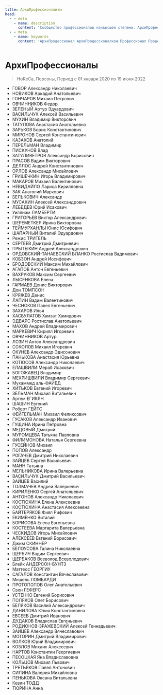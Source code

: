 ```yaml
---
title: АрхиПрофессионализм
head:
  - - meta
    - name: description
      content: 'Сообщество профессионалов наивысшей степени: АрхиПрофессионалов - это официальный Партнер Сбербанка'
  - - meta
    - name: keywords 
      content: 'АрхиПрофессионал АрхиПрофессионализм Профессионал Профессионализм'
---
```



# АрхиПрофессионалы

> HoReCa, Персоны, Период с 01 января 2020 по 19 июня 2022


- ГОВОР Александр Николаевич
- НОВИКОВ Аркадий Анатольевич
- ГОНЧАРОВ Михаил Петрович
- ОВЧИННИКОВ Федор
- ЗЕЛЕНЫЙ Артур Эдуардович
- ВАСИЛЬЧУК Алексей Васильевич
- МУХИН Владимир Викторович
- ТАТУЛОВА Анастасия Анатольевна
- ЗАРЬКОВ Борис Константинович
- МИРОНОВ Сергей Константинович
- КАЗАКОВ Анатолий
- ПЕРЕЛЬМАН Владимир
- ПИСКУНОВ Влад
- ЗАТУЛИВЕТРОВ Александр Борисович
- ПРАСОВ Вадим Викторович
- ДЕЛЛОС Андрей Константинович
- ОРЛОВ Александр Михайлович
- ГРИШЕЧКИН Игорь Владимирович
- МАКАРОВ Михаил Валентинович
- НЕВИДАЙЛО Лариса Кирилловна
- ЗАК Анатолий Маркович
- БЕЛЬКОВИЧ Александр
- МУСАКИН Алексей Александрович
- ЛЕБЕДЕВ Юрий Исакович
- Уиллиам ЛАМБЕРТИ
- ГРИГОРЬЕВ Виктор Александрович
- ШЕРЕМЕТКЕР Ирина Викторовна
- ТЕЙМУРХАНЛЫ Юнис Юсифович
- ШАПАРНЫЙ Виталий Эдуардович
- Режис ТРИГЕЛЬ
- СЕРГЕЕВ Дмитрий Дмитриевич
- ПРЫТЫКИН Андрей Александрович
- ОРДОВСКИЙ-ТАНАЕВСКИЙ БЛАНКО Ростислав Вадимович
- КОБЗОН Андрей Иосифович
- БРОДОВСКИЙ Максим Михайлович
- АГАПОВ Антон Евгеньевич
- ВАХРУКОВ Максим Сергеевич
- ЛЫСЕНКОВА Елена
- ГАРМАЕВ Денис Викторович
- Дон ТОМПСОН
- КРЯЖЕВ Денис
- ЛАПИН Вадим Валентинович
- ЧЕСНОКОВ Павел Евгеньевич
- ЗАХАРОВ Илья
- ХАСБУЛАТОВ Хамзат Хамидович
- ЭДВАРС Ростислав Анатольевич
- МАХОВ Андрей Владимирович
- МАРКЕВИЧ Кирилл Игоревич
- ОВЧИННИКОВ Артур
- ЛОЗИН Антон Александрович
- СОКОЛОВ Михаил Игоревич
- ОКУНЕВ Александр Эдисонович
- ПАНЬКОВА Анастасия Юрьевна
- КОТЮСОВ Александр Николаевич
- ЕЛАШВИЛИ Мераб Исакович
- БОГОЖАВЕЦ Владимир
- МЕХРИШВИЛИ Владимир Сергеевич
- Мухаммед аль-ФАЙЕД
- ХИТЬКОВ Евгений Игоревич
- ЗЕЛЬМАН Михаил Витальевич
- Артем ЕГИКЯН
- ШАШИН Евгений
- Роберт ГЕЙТС
- ФЕЙГЕЛЬМАН Михаил Феликсович
- ГУСАКОВ Александр Иванович
- ГУЩИНА Ирина Петровна
- МЕДОВЫЙ Дмитрий
- МУРОМЦЕВА Татьяна Павловна
- ФИЛИМОНОВА Наталья Сергеевна
- ГУСЕЙНОВ Михаил
- ПОПОВ Александр
- РОГАЧЕВ Дмитрий Николаевич
- ЗАЙЦЕВ Сергей Васильевич
- МАНН Татьяна
- МЕЛЬНИКОВА Ирина Валерьевна
- ВАСИЛЬЧУК Дмитрий Васильевич
- ЗАЙЦЕВ Василий
- ТОЛМАЧЕВ Андрей Валерьевич
- КИРИЛЕНКО Сергей Анатольевич
- АНТОНОВ Александр Николаевич
- КОСТЮХИНА Елена Алексеевна
- КОСТЮХИНА Анастасия Алексеевна
- БАЙТЕРЯКОВ Фиял Рифович
- ЕКИМЕНКО Виталий
- БОРИСОВА Елена Евгеньевна
- КОСТЕЕВА Маргарита Валерьевна
- ЧЕСКИДОВ Игорь Михайлович
- АЛЕКСЕЕВ Евгений Борисович
- Джим СКИННЕР
- БЕЛОУСОВА Галина Николаевна
- ЩЕРБИЧ Вадим Сергеевич
- ЩЕРБАКОВ Всеволод Всеволодович
- Блейк АНДЕРСОН-БУНТЗ
- Маттеос ГЕОРГИУ
- САГАЛОВ Константин Вячеславович
- Мишель ЛОМБАРДИ
- ПРОТОПОПОВ Олег Анатольевич
- Свен ГЕФЕРС
- УСТЕНКО Евгений Борисович
- ПОЛЯКОВ Олег Борисович
- БЕЛЯКОВ Василий Александрович
- ДАНИЛОВА Юлия Константиновна
- ЕВСЕЕВ Дмитрий Иванович
- ДУДАКОВ Владислав Евгеньевич
- РОДИОНОВ-ЗРАЖЕВСКИЙ Алексей Геннадьевич
- ЗАЙЦЕВ Александр Вячеславович
- МОТОРИН Дмитрий Владимирович
- ВОЛКОВ Юрий Владимирович
- КОЗЛОВ Михаил Алексеевич
- НАРТОВ Константин Георгиевич
- ПЕСОЦКАЯ Яна Владиславовна
- КОЛЬЦОВ Михаил Львович
- ТРЕТЬЯКОВ Павел Антонович
- СИЛИНА Валерия Михайловна
- ПЕНЬКОВА Оксана Витальевна
- Кевин ТОДД
- ТЮРИНА Анна
